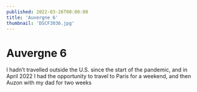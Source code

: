 ```yaml
---
published: 2022-03-26T00:00:00
title: 'Auvergne 6'
thumbnail: 'DSCF3036.jpg'
---
```

# Auvergne 6

I hadn’t travelled outside the U.S. since the start of the pandemic, and in April 2022 I had the opportunity to travel to Paris for a weekend, and then Auzon with my dad for two weeks
